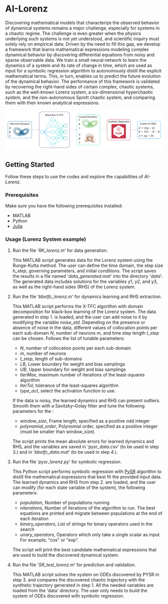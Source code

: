 # AI-Lorenz

Discovering mathematical models that characterize the observed behavior of dynamical systems remains a major challenge, especially for systems in a chaotic regime. The challenge is even greater when the physics underlying such systems is not yet understood, and scientific inquiry must solely rely on empirical data. Driven by the need to fill this gap, we develop a framework that learns mathematical expressions modeling complex dynamical behavior by discovering differential equations from noisy and sparse observable data. We train a small neural network to learn the dynamics of a system and its rate of change in time, which are used as input for a symbolic regression algorithm to autonomously distill the explicit mathematical terms. This, in turn, enables us to predict the future evolution of the dynamical behavior. The performance of this framework is validated by recovering the right-hand sides of certain complex, chaotic systems, such as the well-known Lorenz system, a six-dimensional hyperchaotic system, and the non-autonomous Sprott chaotic system, and comparing them with their known analytical expressions.

<img src="https://github.com/mariodeflorio/AI-Lorenz/blob/main/AI_lorenz_scheme.png">



## Getting Started

Follow these steps to use the codes and explore the capabilities of *AI-Lorenz*.

### Prerequisites

Make sure you have the following prerequisites installed:

* MATLAB
* Python 
* [Julia](https://julialang.org/downloads/)

### Usage (Lorenz System example)

1. Run the file '*RK_lorenz.m*' for data generation. 

   This MATLAB script generates data for the Lorenz system using the Runge-Kutta method. The user can define the time domain, the step size *h_step*, governing parameters, and initial conditions. The script saves the results in a file named '*data_generated.mat*' into the directory '*data*'. The generated data includes solutions for the variables y1, y2, and y3, as well as the right-hand sides (RHS) of the Lorenz system. 
   
2. Run the file '*bbxtfc_lorenz.m*' for dynamics learning and RHS extraction. 

   This MATLAB script performs the X-TFC algorithm with domain decomposition for black-box learning of the Lorenz system. The data generated in step 1. is loaded, and the user can add noise to it by modifying the variable *noise_std*. Depending on the presence or absence of noise in the data, different values of collocation points per each sub-domain *N*, number of neurons *m*, and time step length *t_step* can be chosen. Follows the list of tunable parameters:
      * *N*, number of collocation points per each sub-domain
      * *m*, number of neurons
      * *t_step*, length of sub-domains
      * *LB*, Lower boundary for weight and bias samplings
      * *UB*, Upper boundary for weight and bias samplings
      * *IterMax*, maximum number of iterations of the least-squares algorithm 
      * *IterTol*, tolerance of the least-squares algorithm
      * *type_act*, select the activation function to use.
        
   If the data is noisy, the learned dynamics and RHS can present outliers. Smooth them with a Savitzky–Golay filter
 and tune the following parameters for the :
      * *window_size*, Frame length, specified as a positive odd integer
      * *polynomial_order*, Polynomial order, specified as a positive integer (must be smaller than window_size).

   The script prints the mean absolute errors for learned dynamics and RHS, and the variables are saved in '*pysr_data.csv*' (to be used in step 3.) and in '*bbxtfc_data.mat*' (to be used in step 4.).

3. Run the file '*pysr_lorenz.py*' for symbolic regression.

   This Python script performs symbolic regression with [PySR](https://github.com/MilesCranmer/PySR) algorithm to distill the mathematical expressions that best fit the provided input data. The learned dynamics and RHS from step 2. are loaded, and the user can modify (for each state variable of the system), the following parameters: 
      * *population*, Number of populations running
      * *niterations*, Number of iterations of the algorithm to run. The best equations are printed and migrate between populations at the end of each iteration
      * *binary_operators*, List of strings for binary operators used in the search
      * *unary_operators*, Operators which only take a single scalar as input. For example, "cos" or "exp".

   The script will print the best candidate mathematical expressions that are used to build the discovered dynamical system.

4. Run the file '*SR_test_lorenz.m*' for prediction and validation.

   This MATLAB script solves the system on ODEs discovered by PYSR in step 3. and compares the discovered chaotic trajectory with the synthetic trajectory generated in step 1. All the needed variables are loaded from the 'data' directory. The user only needs to build the system of ODEs discovered with symbolic regression.  








